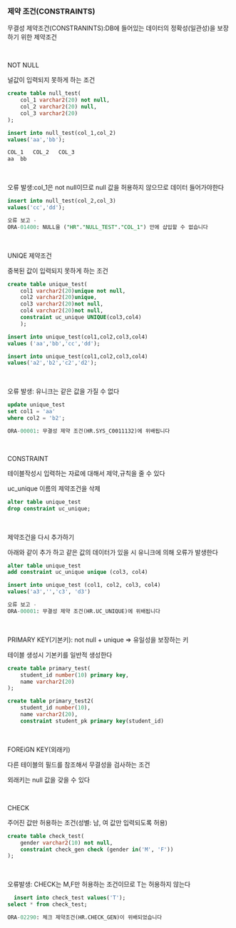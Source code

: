 ### 제약 조건(CONSTRAINTS)

무결성 제약조건(CONSTRANINTS):DB에 들어있는 데이터의 정확성(일관성)을 보장하기 위한 제약조건
  
&nbsp;


NOT NULL

널값이 입력되지 못하게 하는 조건

```sql
create table null_test(
    col_1 varchar2(20) not null,
    col_2 varchar2(20) null,
    col_3 varchar2(20)
);
```

```sql
insert into null_test(col_1,col_2)
values('aa','bb');
```

```sql
COL_1	COL_2	COL_3
aa	bb	
```

 &nbsp; 

오류 발생:col_1은 not null이므로 null 값을 허용하지 않으므로 데이터 들어가야한다
  
```sql
insert into null_test(col_2,col_3)
values('cc','dd');
```

```sql
오류 보고 -
ORA-01400: NULL을 ("HR"."NULL_TEST"."COL_1") 안에 삽입할 수 없습니다
```

  &nbsp;



UNIQE 제약조건

중복된 값이 입력되지 못하게 하는 조건
 
```sql
create table unique_test(
    col1 varchar2(20)unique not null,
    col2 varchar2(20)unique,
    col3 varchar2(20)not null,
    col4 varchar2(20)not null,
    constraint uc_unique UNIQUE(col3,col4)
    );
```
```sql
insert into unique_test(col1,col2,col3,col4)
values ('aa','bb','cc','dd');
```

```sql
insert into unique_test(col1,col2,col3,col4)
values('a2','b2','c2','d2');
```


 &nbsp; 


오류 발생: 유니크는 같은 값을 가질 수 없다

```sql  
update unique_test
set col1 = 'aa'
where col2 = 'b2';
```
```sql
ORA-00001: 무결성 제약 조건(HR.SYS_C0011132)에 위배됩니다
```

 &nbsp;

CONSTRAINT

테이블작성시 입력하는 자료에 대해서 제약,규칙을 줄 수 있다

uc_unique 이름의 제약조건을 삭제

```sql
alter table unique_test
drop constraint uc_unique;
```

 &nbsp; 


제약조건을 다시 추가하기

아래와 같이 추가 하고 같은 값의 데이터가 있을 시 유니크에 의해 오류가 발생한다
```sql
alter table unique_test
add constraint uc_unique unique (col3, col4)
```

```sql
insert into unique_test (col1, col2, col3, col4)
values('a3','','c3', 'd3')
```

```sql
오류 보고 -
ORA-00001: 무결성 제약 조건(HR.UC_UNIQUE)에 위배됩니다
```


  &nbsp;


PRIMARY KEY(기본키): not null + unique => 유일성을 보장하는 키

테이블 생성시 기본키를 일반적 생성한다
```sql
create table primary_test(
    student_id number(10) primary key,
    name varchar2(20)
);
```
```sql
create table primary_test2(
    student_id number(10),
    name varchar2(20),
    constraint student_pk primary key(student_id)
```


 &nbsp; 



FOREiGN KEY(외래키)

다른 테이블의 필드를 참조해서 무결성을 검사하는 조건

외래키는 null 값을 갖을 수 있다
  
&nbsp;

CHECK 

주어진 값만 허용하는 조건(성별: 남, 여 값만 입력되도록 허용)

```sql
create table check_test(
    gender varchar2(10) not null,
    constraint check_gen check (gender in('M', 'F'))
);
```

 &nbsp; 

오류발생: CHECK는 M,F만 허용하는 조건이므로 T는 허용하지 않는다


```sql
  insert into check_test values('T');
select * from check_test;
```
```sql
ORA-02290: 체크 제약조건(HR.CHECK_GEN)이 위배되었습니다
```